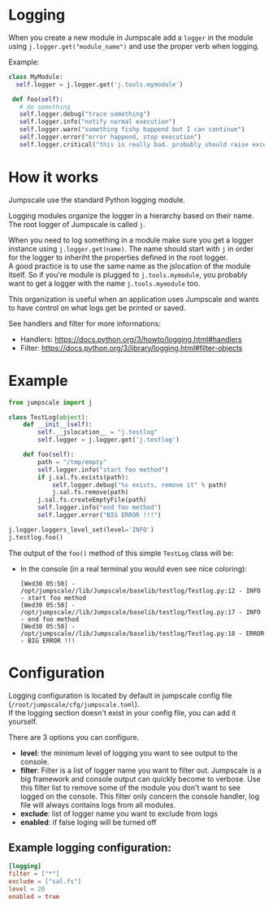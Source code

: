 # Logging

When you create a new module in Jumpscale add a `logger` in the module using `j.logger.get("module_name")` and use the proper verb when logging.

Example:

```python
class MyModule:
  self.logger = j.logger.get('j.tools.mymodule')

 def foo(self):
   # do something
   self.logger.debug("trace something")
   self.logger.info("notify normal execution")
   self.logger.warn("something fishy happend but I can continue")
   self.logger.error("error happend, stop execution")
   self.logger.critical("this is really bad. probably should raise exception")
```

# How it works

Jumpscale use the standard Python logging module.

Logging modules organize the logger in a hierarchy based on their name. The root logger of Jumpscale is called `j`.

When you need to log something in a module make sure you get a logger instance using `j.logger.get(name)`. The name should start with `j` in order for the logger to inheriht the properties defined in the root logger.<br>
A good practice is to use the same name as the jslocation of the module itself. So if you're module is plugged to `j.tools.mymodule`, you probably want to get a logger with the name `j.tools.mymodule` too.

This organization is useful when an application uses Jumpscale and wants to have control on what logs get be printed or saved.

See handlers and filter for more informations:

- Handlers: <https://docs.python.org/3/howto/logging.html#handlers>
- Filter: <https://docs.python.org/3/library/logging.html#filter-objects>

# Example
```python
from jumpscale import j

class TestLog(object):
    def __init__(self):
        self.__jslocation__ = "j.testlog"
        self.logger = j.logger.get('j.testlog')

    def foo(self):
        path = "/tmp/empty"
        self.logger.info("start foo method")
        if j.sal.fs.exists(path):
            self.logger.debug("%s exists, remove it" % path)
            j.sal.fs.remove(path)
        j.sal.fs.createEmptyFile(path)
        self.logger.info("end foo method")
        self.logger.error("BIG ERROR !!!")

j.logger.loggers_level_set(level='INFO')
j.testlog.foo()
```

The output of the `foo()` method of this simple `TestLog` class will be:

- In the console (in a real terminal you would even see nice coloring):

  ```
  [Wed30 05:50] - /opt/jumpscale//lib/Jumpscale/baselib/testlog/Testlog.py:12 - INFO     - start foo method
  [Wed30 05:50] - /opt/jumpscale//lib/Jumpscale/baselib/testlog/Testlog.py:17 - INFO     - end foo method
  [Wed30 05:50] - /opt/jumpscale//lib/Jumpscale/baselib/testlog/Testlog.py:18 - ERROR    - BIG ERROR !!!
  ```

  
# Configuration

Logging configuration is located by default in jumpscale config file (`/root/jumpscale/cfg/jumpscale.toml`).  
If the logging section doesn't exist in your config file, you can add it yourself.

There are 3 options you can configure.


- **level**: the minimum level of logging you want to see output to the console.
- **filter**: Filter is a list of logger name you want to filter out. Jumpscale is a big framework and console output can quickly become to verbose. Use this filter list to remove some of the module you don't want to see logged on the console. This filter only concern the console handler, log file will always contains logs from all modules.
- **exclude**: list of logger name you want to exclude from logs
- **enabled**: if false loging will be turned off

## Example logging configuration:

```toml
[logging]
filter = ["*"]
exclude = ["sal.fs"]
level = 20
enabled = true
```
